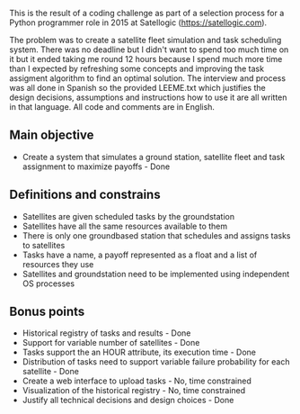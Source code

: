 This is the result of a coding challenge as part of a selection process for a Python programmer role in 2015 at Satellogic (https://satellogic.com).

The problem was to create a satellite fleet simulation and task scheduling system. There was no deadline but I didn't want to spend too much time on it but
it ended taking me round 12 hours because I spend much more time than I expected by refreshing some concepts and improving the task assigment algorithm
to find an optimal solution.
The interview and process was all done in Spanish so the provided LEEME.txt which justifies the design decisions, assumptions and instructions
how to use it are all written in that language. All code and comments are in English.


Main objective
--------------
  * Create a system that simulates a ground station, satellite fleet and task assignment to maximize payoffs - Done

Definitions and constrains
--------------------------
  * Satellites are given scheduled tasks by the groundstation
  * Satellites have all the same resources available to them
  * There is only one groundbased station that schedules and assigns tasks to satellites
  * Tasks have a name, a payoff represented as a float and a list of resources they use
  * Satellites and groundstation need to be implemented using independent OS processes

Bonus points
------------
  * Historical registry of tasks and results                                               - Done
  * Support for variable number of satellites                                              - Done
  * Tasks support the an HOUR attribute, its execution time                                - Done
  * Distribution of tasks need to support variable failure probability for each satellite  - Done
  * Create a web interface to upload tasks                                                 - No, time constrained
  * Visualization of the historical registry                                               - No, time constrained
  * Justify all technical decisions and design choices                                     - Done
